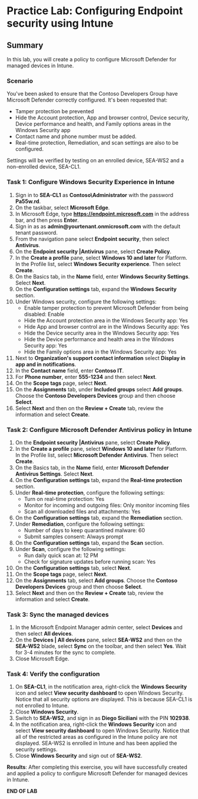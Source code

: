 # Practice Lab: Configuring Endpoint security using Intune

## Summary

In this lab, you will create a policy to configure Microsoft Defender for managed devices in Intune.

### Scenario

You've been asked to ensure that the Contoso Developers Group have Microsoft Defender correctly configured. It's been requested that:
* Tamper protection be prevented
* Hide the Account protection, App and browser control, Device security, Device performance and health, and Family options areas in the Windows Security app
* Contact name and phone number must be added. 
* Real-time protection, Remediation, and scan settings are also to be configured.

Settings will be verified by testing on an enrolled device, SEA-WS2 and a non-enrolled device, SEA-CL1.

### Task 1: Configure Windows Security Experience in Intune

1.  Sign in to **SEA-CL1** as **Contoso\\Administrator** with the password **Pa55w.rd**. 
2.  On the taskbar, select **Microsoft Edge**.
3.  In Microsoft Edge, type **https://endpoint.microsoft.com** in the  address bar, and then press **Enter**. 
4.  Sign in as as **admin\@yourtenant.onmicrosoft.com** with the default tenant password.
5.  From the navigation pane select **Endpoint security**, then select **Antivirus**.
6.  On the **Endpoint security |Antivirus** pane, select **Create Policy**.
7.  In the **Create a profile** pane, select **Windows 10 and later** for Platform. In the Profile  list, select **Windows Security experience**. Then select **Create**.
8.  On the Basics tab, in the **Name** field, enter **Windows Security Settings**. Select **Next**.
9.  On the **Configuration settings** tab, expand the **Windows Security** section. 
10.  Under Windows security, configure the following settings:
     - Enable tamper protection to prevent Microsoft Defender from being disabled: Enable
     - Hide the Account protection area in the Windows Security app: Yes
     - Hide App and browser control are in the Windows Security app: Yes
     - Hide the Device security area in the Windows Security app: Yes
     - Hide the Device performance and health area in the Windows Security app: Yes
     - Hide the Family options area in the Windows Security app: Yes
11.  Next to **Organization's support contact information** select **Display in app and in notifications**.
12.  In the **Contact name** field, enter **Contoso IT**.
13.  For **Phone number**, enter **555-1234** and then select **Next**.
14.  On the **Scope tags** page, select **Next**.
15.  On the **Assignments** tab, under **Included groups** select **Add groups**. Choose the **Contoso Developers Devices** group and then choose **Select**.
16.  Select **Next** and then on the **Review + Create** tab, review the information and select **Create**.

### Task 2: Configure Microsoft Defender Antivirus policy in Intune

1.  On the **Endpoint security |Antivirus** pane, select **Create Policy**.
2.  In the **Create a profile** pane, select **Windows 10 and later** for Platform. In the Profile  list, select **Microsoft Defender Antivirus**. Then select **Create**.
3.  On the Basics tab, in the **Name** field, enter **Microsoft Defender Antivirus Settings**. Select **Next**.
4.  On the **Configuration settings** tab, expand the **Real-time protection** section. 
5.  Under **Real-time protection**, configure the following settings:
    - Turn on real-time protection: Yes
    - Monitor for incoming and outgoing files: Only monitor incoming files
    - Scan all downloaded files and attachments: Yes
6.  On the **Configuration settings** tab, expand the **Remediation** section. 
7.  Under **Remediation**, configure the following settings:
    - Number of days to keep quarantined malware: 60
    - Submit samples consent: Always prompt
8.  On the **Configuration settings** tab, expand the **Scan** section. 
9.  Under **Scan**, configure the following settings:
    - Run daily quick scan at: 12 PM
    - Check for signature updates before running scan: Yes
10.  On the **Configuration settings** tab, select **Next**.
11.  On the **Scope tags** page, select **Next**.
12.  On the **Assignments** tab, select **Add groups**. Choose the **Contoso Developers Devices** group and then choose **Select**.
13.  Select **Next** and then on the **Review + Create** tab, review the information and select **Create**.

### Task 3: Sync the managed devices

1.  In the Microsoft Endpoint Manager admin center, select **Devices** and then select **All devices**.   
2.  On the **Devices | All devices** pane, select **SEA-WS2** and then on the **SEA-WS2** blade, select **Sync** on the toolbar, and then select **Yes**. Wait for 3-4 minutes for the sync to complete.
3.  Close Microsoft Edge.

### Task 4: Verify the configuration

1.  On **SEA-CL1**, in the notification area, right-click the **Windows Security** icon and select **View security dashboard** to open Windows Security. Notice that all security options are displayed. This is because SEA-CL1 is not enrolled to Intune.
2.  Close **Windows Security**.
3.  Switch to **SEA-WS2**, and sign in as **Diego Siciliani** with the PIN **102938**.
4.  In the notification area, right-click the **Windows Security** icon and select **View security dashboard** to open Windows Security. Notice that all of the restricted areas as configured in the Intune policy are not displayed. SEA-WS2 is enrolled in Intune and has been applied the security settings.
5.  Close **Windows Security** and sign out of **SEA-WS2**.

**Results**: After completing this exercise, you will have successfully created and applied a policy to configure Microsoft Defender for managed devices in Intune.

**END OF LAB**